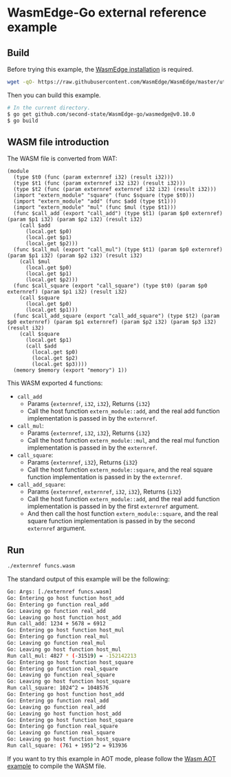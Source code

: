 # WasmEdge-Go external reference example

## Build

Before trying this example, the [WasmEdge installation](https://wasmedge.org/book/en/start/install.html) is required.

```bash
wget -qO- https://raw.githubusercontent.com/WasmEdge/WasmEdge/master/utils/install.sh | bash -s -- -v 0.10.0
```

Then you can build this example.

```bash
# In the current directory.
$ go get github.com/second-state/WasmEdge-go/wasmedge@v0.10.0
$ go build
```

## WASM file introduction

The WASM file is converted from WAT:

```wasm
(module
  (type $t0 (func (param externref i32) (result i32)))
  (type $t1 (func (param externref i32 i32) (result i32)))
  (type $t2 (func (param externref externref i32 i32) (result i32)))
  (import "extern_module" "square" (func $square (type $t0)))
  (import "extern_module" "add" (func $add (type $t1)))
  (import "extern_module" "mul" (func $mul (type $t1)))
  (func $call_add (export "call_add") (type $t1) (param $p0 externref) (param $p1 i32) (param $p2 i32) (result i32)
    (call $add
      (local.get $p0)
      (local.get $p1)
      (local.get $p2)))
  (func $call_mul (export "call_mul") (type $t1) (param $p0 externref) (param $p1 i32) (param $p2 i32) (result i32)
    (call $mul
      (local.get $p0)
      (local.get $p1)
      (local.get $p2)))
  (func $call_square (export "call_square") (type $t0) (param $p0 externref) (param $p1 i32) (result i32)
    (call $square
      (local.get $p0)
      (local.get $p1)))
  (func $call_add_square (export "call_add_square") (type $t2) (param $p0 externref) (param $p1 externref) (param $p2 i32) (param $p3 i32) (result i32)
    (call $square
      (local.get $p1)
      (call $add
        (local.get $p0)
        (local.get $p2)
        (local.get $p3))))
  (memory $memory (export "memory") 1))
```

This WASM exported 4 functions:

* `call_add`
  * Params {`externref`, `i32`, `i32`}, Returns {`i32`}
  * Call the host function `extern_module::add`, and the real add function implementation is passed in by the `externref`.
* `call_mul`:
  * Params {`externref`, `i32`, `i32`}, Returns {`i32`}
  * Call the host function `extern_module::mul`, and the real mul function implementation is passed in by the `externref`.
* `call_square`:
  * Params {`externref`, `i32`}, Returns {`i32`}
  * Call the host function `extern_module::square`, and the real square function implementation is passed in by the `externref`.
* `call_add_square`:
  * Params {`externref`, `externref`, `i32`, `i32`}, Returns {`i32`}
  * Call the host function `extern_module::add`, and the real add function implementation is passed in by the first `externref` argument.
  * And then call the host function `extern_module::square`, and the real square function implementation is passed in by the second `externref` argument.

## Run

```bash
./externref funcs.wasm
```

The standard output of this example will be the following:

```bash
Go: Args: [./externref funcs.wasm]
Go: Entering go host function host_add
Go: Entering go function real_add
Go: Leaving go function real_add
Go: Leaving go host function host_add
Run call_add: 1234 + 5678 = 6912
Go: Entering go host function host_mul
Go: Entering go function real_mul
Go: Leaving go function real_mul
Go: Leaving go host function host_mul
Run call_mul: 4827 * (-31519) = -152142213
Go: Entering go host function host_square
Go: Entering go function real_square
Go: Leaving go function real_square
Go: Leaving go host function host_square
Run call_square: 1024^2 = 1048576
Go: Entering go host function host_add
Go: Entering go function real_add
Go: Leaving go function real_add
Go: Leaving go host function host_add
Go: Entering go host function host_square
Go: Entering go function real_square
Go: Leaving go function real_square
Go: Leaving go host function host_square
Run call_square: (761 + 195)^2 = 913936
```

If you want to try this example in AOT mode, please follow the [Wasm AOT example](https://github.com/second-state/WasmEdge-go-examples/tree/master/go_WasmAOT) to compile the WASM file.
